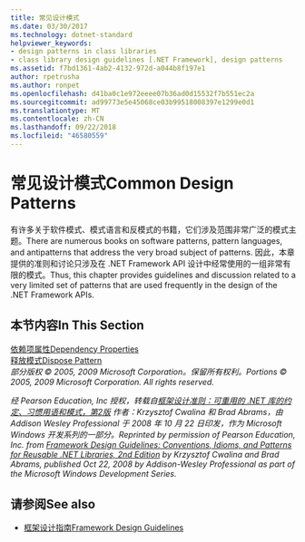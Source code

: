 ```yaml
---
title: 常见设计模式
ms.date: 03/30/2017
ms.technology: dotnet-standard
helpviewer_keywords:
- design patterns in class libraries
- class library design guidelines [.NET Framework], design patterns
ms.assetid: f7bd1361-4ab2-4132-972d-a044b8f197e1
author: rpetrusha
ms.author: ronpet
ms.openlocfilehash: d41ba0c1e972eeee07b36ad0d15532f7b551ec2a
ms.sourcegitcommit: ad99773e5e45068ce03b99518008397e1299e0d1
ms.translationtype: MT
ms.contentlocale: zh-CN
ms.lasthandoff: 09/22/2018
ms.locfileid: "46580559"
---
```

# <a name="common-design-patterns"></a><span data-ttu-id="4d029-102">常见设计模式</span><span class="sxs-lookup"><span data-stu-id="4d029-102">Common Design Patterns</span></span>
<span data-ttu-id="4d029-103">有许多关于软件模式、模式语言和反模式的书籍，它们涉及范围非常广泛的模式主题。</span><span class="sxs-lookup"><span data-stu-id="4d029-103">There are numerous books on software patterns, pattern languages, and antipatterns that address the very broad subject of patterns.</span></span> <span data-ttu-id="4d029-104">因此，本章提供的准则和讨论只涉及在 .NET Framework API 设计中经常使用的一组非常有限的模式。</span><span class="sxs-lookup"><span data-stu-id="4d029-104">Thus, this chapter provides guidelines and discussion related to a very limited set of patterns that are used frequently in the design of the .NET Framework APIs.</span></span>  
  
## <a name="in-this-section"></a><span data-ttu-id="4d029-105">本节内容</span><span class="sxs-lookup"><span data-stu-id="4d029-105">In This Section</span></span>  
 [<span data-ttu-id="4d029-106">依赖项属性</span><span class="sxs-lookup"><span data-stu-id="4d029-106">Dependency Properties</span></span>](../../../docs/standard/design-guidelines/dependency-properties.md)  
 [<span data-ttu-id="4d029-107">释放模式</span><span class="sxs-lookup"><span data-stu-id="4d029-107">Dispose Pattern</span></span>](../../../docs/standard/design-guidelines/dispose-pattern.md)  
 <span data-ttu-id="4d029-108">*部分版权 © 2005, 2009 Microsoft Corporation。保留所有权利。*</span><span class="sxs-lookup"><span data-stu-id="4d029-108">*Portions © 2005, 2009 Microsoft Corporation. All rights reserved.*</span></span>  
  
 <span data-ttu-id="4d029-109">*经 Pearson Education, Inc 授权，转载自[框架设计准则：可重用的 .NET 库的约定、习惯用语和模式，第2版](https://www.informit.com/store/framework-design-guidelines-conventions-idioms-and-9780321545619) 作者：Krzysztof Cwalina 和 Brad Abrams，由 Addison Wesley Professional 于 2008 年 10 月 22 日印发，作为 Microsoft Windows 开发系列的一部分。*</span><span class="sxs-lookup"><span data-stu-id="4d029-109">*Reprinted by permission of Pearson Education, Inc. from [Framework Design Guidelines: Conventions, Idioms, and Patterns for Reusable .NET Libraries, 2nd Edition](https://www.informit.com/store/framework-design-guidelines-conventions-idioms-and-9780321545619) by Krzysztof Cwalina and Brad Abrams, published Oct 22, 2008 by Addison-Wesley Professional as part of the Microsoft Windows Development Series.*</span></span>  
  
## <a name="see-also"></a><span data-ttu-id="4d029-110">请参阅</span><span class="sxs-lookup"><span data-stu-id="4d029-110">See also</span></span>

- [<span data-ttu-id="4d029-111">框架设计指南</span><span class="sxs-lookup"><span data-stu-id="4d029-111">Framework Design Guidelines</span></span>](../../../docs/standard/design-guidelines/index.md)
